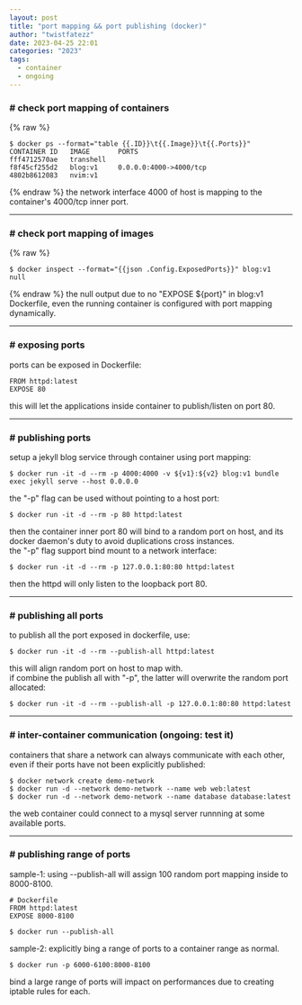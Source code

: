 ```yaml
---
layout: post
title: "port mapping && port publishing (docker)"
author: "twistfatezz"
date: 2023-04-25 22:01
categories: "2023" 
tags:
  - container
  - ongoing
---
```

### # check port mapping of containers
{% raw %}
```text
$ docker ps --format="table {{.ID}}\t{{.Image}}\t{{.Ports}}"
CONTAINER ID   IMAGE       PORTS
fff4712570ae   transhell   
f8f45cf255d2   blog:v1     0.0.0.0:4000->4000/tcp
4802b8612083   nvim:v1 
```
{% endraw %}
the network interface 4000 of host is mapping to the container's 4000/tcp inner port.

<hr>

### # check port mapping of images
{% raw %}
```text
$ docker inspect --format="{{json .Config.ExposedPorts}}" blog:v1
null
```
{% endraw %}
the null output due to no "EXPOSE ${port}" in blog:v1 Dockerfile, even the running container is configured with port mapping dynamically.

<hr>

### # exposing ports
ports can be exposed in Dockerfile:
```text
FROM httpd:latest
EXPOSE 80
```
this will let the applications inside container to publish/listen on port 80.  

<hr>

### # publishing ports
setup a jekyll blog service through container using port mapping:
```text
$ docker run -it -d --rm -p 4000:4000 -v ${v1}:${v2} blog:v1 bundle exec jekyll serve --host 0.0.0.0
```
the "-p" flag can be used without pointing to a host port:
```text
$ docker run -it -d --rm -p 80 httpd:latest
```
then the container inner port 80 will bind to a random port on host, and its docker daemon's duty to avoid duplications cross instances. <br>
the "-p" flag support bind mount to a network interface:
```text
$ docker run -it -d --rm -p 127.0.0.1:80:80 httpd:latest
```
then the httpd will only listen to the loopback port 80.

<hr>

### # publishing all ports
to publish all the port exposed in dockerfile, use:
```text
$ docker run -it -d --rm --publish-all httpd:latest
```
this will align random port on host to map with. <br>
if combine the publish all with "-p", the latter will overwrite the random port allocated:
```text
$ docker run -it -d --rm --publish-all -p 127.0.0.1:80:80 httpd:latest
```

<hr>

### # inter-container communication (ongoing: test it)
containers that share a network can always communicate with each other, even if their ports have not been explicitly published:
```text
$ docker network create demo-network
$ docker run -d --network demo-network --name web web:latest
$ docker run -d --network demo-network --name database database:latest
```
the web container could connect to a mysql server runnning at some available ports.

<hr>

### # publishing range of ports
sample-1: using --publish-all will assign 100 random port mapping inside to 8000-8100.
```text
# Dockerfile
FROM httpd:latest
EXPOSE 8000-8100
```
```text
$ docker run --publish-all
```
sample-2: explicitly bing a range of ports to a container range as normal.
```text
$ docker run -p 6000-6100:8000-8100
```
bind a large range of ports will impact on performances due to creating iptable rules for each.


